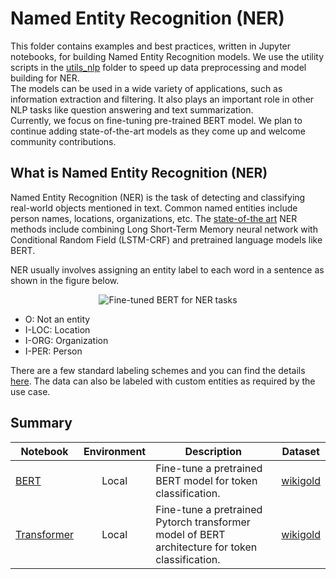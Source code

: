 # Named Entity Recognition (NER)

This folder contains examples and best practices, written in Jupyter notebooks, for building Named
Entity Recognition models. We use the
utility scripts in the [utils_nlp](../../utils_nlp) folder to speed up data preprocessing and model building for NER.  
The models can be used in a wide variety of applications, such as
information extraction and filtering. It also plays an important role in other NLP tasks like
question answering and text summarization.  
Currently, we focus on fine-tuning pre-trained BERT
model. We plan to continue adding state-of-the-art models as they come up and welcome community
contributions.

## What is Named Entity Recognition (NER)

Named Entity Recognition (NER) is the task of detecting and classifying real-world objects mentioned
in text. Common named entities include person names, locations, organizations, etc. The
[state-of-the art](https://paperswithcode.com/task/named-entity-recognition-ner) NER methods include
combining Long Short-Term Memory neural network with Conditional Random Field (LSTM-CRF) and
pretrained language models like BERT.

NER usually involves assigning an entity label to each word in a sentence as shown in the figure below.   
<p align="center">
  <img src="https://nlpbp.blob.core.windows.net/images/ner.PNG" alt=" Fine-tuned BERT for NER tasks"/>
</p>

* O:  Not an entity
* I-LOC: Location
* I-ORG: Organization
* I-PER: Person

There are a few standard labeling schemes and you can find the details
[here](http://cs229.stanford.edu/proj2005/KrishnanGanapathy-NamedEntityRecognition.pdf). The data
can also be labeled with custom entities as required by the use case.

## Summary

|Notebook|Environment|Description|Dataset|
|---|:---:|---|---|
|[BERT](ner_wikigold_bert.ipynb)|Local| Fine-tune a pretrained BERT model for token classification.|[wikigold](https://www.aclweb.org/anthology/W09-3302)|
|[Transformer](ner_wikigold_transformer.ipynb)|Local| Fine-tune a pretrained Pytorch transformer model of BERT architecture for token classification.|[wikigold](https://www.aclweb.org/anthology/W09-3302)|
